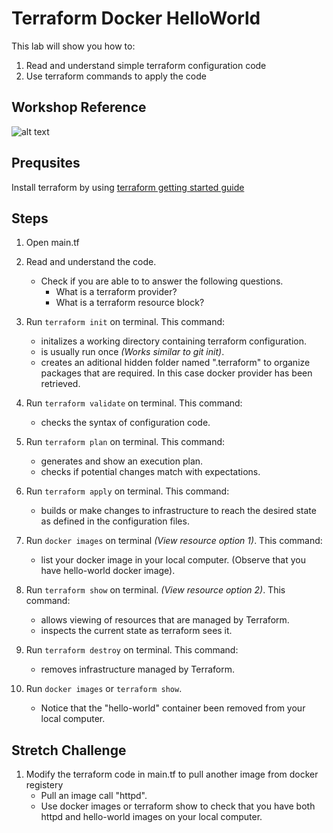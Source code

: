 # Terraform Docker HelloWorld
This lab will show you how to:
1. Read and understand simple terraform configuration code
2. Use terraform commands to apply the code


## Workshop Reference 
![alt text](https://github.com/gohjiaying/CloudSeedersTerraform/blob/master/images/demo1explanation.png "Workshop 1 Architecture Reference")


## Prequsites
Install terraform by using [terraform getting started guide](https://learn.hashicorp.com/terraform/getting-started/install.html)


## Steps
1. Open main.tf


2. Read and understand the code. 
    - Check if you are able to to answer the following questions.
        - What is a terraform provider?
        - What is a terraform resource block?


3. Run `terraform init` on terminal. This command:
    - initalizes a working directory containing terraform configuration.
    - is usually run once *(Works similar to git init)*.
    - creates an aditional hidden folder named ".terraform" to organize
    packages that are required. In this case docker provider has been retrieved.


4. Run `terraform validate` on terminal. This command:
    - checks the syntax of configuration code.


5. Run `terraform plan` on terminal. This command:
    - generates and show an execution plan.
    - checks if potential changes match with expectations.
 

6. Run `terraform apply` on terminal. This command:
    - builds or make changes to infrastructure to reach the desired state as defined in the configuration files.


7. Run `docker images` on terminal *(View resource option 1)*. This command:
    - list your docker image in your local computer. (Observe that you have hello-world docker image).


8. Run `terraform show` on terminal. *(View resource option 2)*. This command:
    - allows viewing of resources that are managed by Terraform.
    - inspects the current state as terraform sees it.


8. Run `terraform destroy` on terminal. This command:
    - removes infrastructure managed by Terraform.
 

9. Run `docker images` or `terraform show`. 
    - Notice that the "hello-world" container been removed from your local computer.


## Stretch Challenge
1. Modify the terraform code in main.tf to pull another image from docker registery
    - Pull an image call "httpd".
    - Use docker images or terraform show to check that you have both httpd and hello-world images on your local computer.